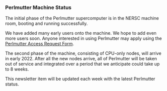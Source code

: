 ### Perlmutter Machine Status

The initial phase of the Perlmutter supercomputer is in the NERSC machine room, 
booting and running successfully. 

We have added many early users onto the machine. We hope to add even more users 
soon. Anyone interested in using Perlmutter may apply using the 
[Perlmutter Access Request Form](https://nersc.servicenowservices.com/nav_to.do?uri=%2Fcom.glideapp.servicecatalog_cat_item_view.do%3Fv%3D1%26sysparm_id%3D7155797e1b23f490263aa82eac4bcbd7%26sysparm_link_parent%3De15706fc0a0a0aa7007fc21e1ab70c2f%26sysparm_catalog%3De0d08b13c3330100c8b837659bba8fb4%26sysparm_catalog_view%3Dcatalog_default%26sysparm_view%3Dcatalog_default).

The second phase of the machine, consisting of CPU-only nodes, will arrive in
early 2022. After all the new nodes arrive, all of Perlmutter will be taken out
of service and integrated over a period that we anticipate could take up to 8 
weeks.

This newsletter item will be updated each week with the latest Perlmutter 
status.
